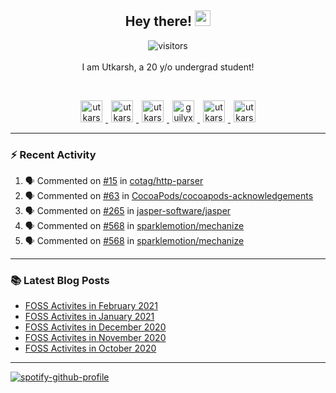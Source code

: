 <h2 align="center">
  <b>Hey there!</b> <img src="https://media.giphy.com/media/hvRJCLFzcasrR4ia7z/giphy.gif" width="25px">
</h2>

<p align="center">
  <img src="https://visitor-badge.glitch.me/badge?page_id=utkarsh2102" alt="visitors">
  <br/>
  <br/>
  I am Utkarsh, a 20 y/o undergrad student!
</p>

<br/>
<p align="center">
<a href="https://nm.debian.org/person/utkarsh/">
  <img alt="utkarsh2102 | Debian" width="35px" src="https://www.flaticon.com/svg/static/icons/svg/226/226772.svg" hspace="5"/>
</a>
<a href="https://twitter.com/utkarsh2102">
  <img alt="utkarsh2102 | Twitter" width="35px" src="https://image.flaticon.com/icons/svg/2111/2111703.svg" hspace="5"/>
</a>
<a href="mailto:utkarsh@debian.org">
  <img alt="utkarsh2102 | Mail" width="35px" src="https://www.flaticon.com/svg/static/icons/svg/893/893315.svg" hspace="5"/>
</a>
<a href="https://open.spotify.com/user/wr6c7rh4fwc5fvibnwrwwzlrn">
  <img alt="guilyx's Spotify" width="35px" src="https://image.flaticon.com/icons/svg/2111/2111627.svg" hspace="5"/>
</a>
<a href="https://www.linkedin.com/in/utkarsh2102"><img alt="utkarsh2102 | LinkedIn" width="35px" src="https://image.flaticon.com/icons/svg/2111/2111465.svg" hspace="5"/>
</a>
<a href="https://www.instagram.com/utkarsh2102">
  <img alt="utkarsh2102 | Instagram" width="35px" src="https://image.flaticon.com/icons/svg/2111/2111421.svg" hspace="5"/>
</a>
</p>

---

### :zap: Recent Activity

<!--START_SECTION:activity-->
1. 🗣 Commented on [#15](https://github.com/cotag/http-parser/issues/15) in [cotag/http-parser](https://github.com/cotag/http-parser)
2. 🗣 Commented on [#63](https://github.com/CocoaPods/cocoapods-acknowledgements/issues/63) in [CocoaPods/cocoapods-acknowledgements](https://github.com/CocoaPods/cocoapods-acknowledgements)
3. 🗣 Commented on [#265](https://github.com/jasper-software/jasper/issues/265) in [jasper-software/jasper](https://github.com/jasper-software/jasper)
4. 🗣 Commented on [#568](https://github.com/sparklemotion/mechanize/issues/568) in [sparklemotion/mechanize](https://github.com/sparklemotion/mechanize)
5. 🗣 Commented on [#568](https://github.com/sparklemotion/mechanize/issues/568) in [sparklemotion/mechanize](https://github.com/sparklemotion/mechanize)
<!--END_SECTION:activity-->

---

### :books: Latest Blog Posts

<!-- BLOG-POST-LIST:START -->
- [FOSS Activites in February 2021](https://utkarsh2102.com/posts/foss-in-feb-21/)
- [FOSS Activites in January 2021](https://utkarsh2102.com/posts/foss-in-jan-21/)
- [FOSS Activites in December 2020](https://utkarsh2102.com/posts/foss-in-dec-20/)
- [FOSS Activites in November 2020](https://utkarsh2102.com/posts/foss-in-nov-20/)
- [FOSS Activites in October 2020](https://utkarsh2102.com/posts/foss-in-oct-20/)
<!-- BLOG-POST-LIST:END -->

---

[![spotify-github-profile](https://spotify-github-profile.vercel.app/api/view?uid=wr6c7rh4fwc5fvibnwrwwzlrn&cover_image=true)](https://spotify-github-profile.vercel.app/api/view?uid=wr6c7rh4fwc5fvibnwrwwzlrn&redirect=true)
